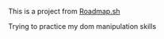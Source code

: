 This is a project from [Roadmap.sh](https://roadmap.sh/projects/simple-tabs)

Trying to practice my dom manipulation skills